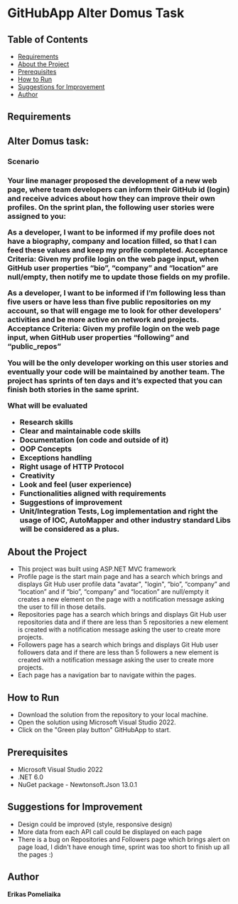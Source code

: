 # GitHubApp Alter Domus Task

## Table of Contents
* [Requirements](#requirements)
* [About the Project](#about-the-project)
* [Prerequisites](#prerequisites)
* [How to Run](#how-to-run)
* [Suggestions for Improvement](#suggestions-for-improvement)
* [Author](author)

## Requirements
<h2>Alter Domus task:</h2>

<h3>Scenario<h3>
<p>Your line manager proposed the development of a new web page, where team developers can
inform their GitHub id (login) and receive advices about how they can improve their own profiles.
On the sprint plan, the following user stories were assigned to you:</p>

<p>As a developer, I want to be informed if my profile does not have a biography, company and
location filled, so that I can feed these values and keep my profile completed.
Acceptance Criteria: Given my profile login on the web page input, when GitHub user
properties “bio”, “company” and “location” are null/empty, then notify me to update those
fields on my profile.</p>

<p>As a developer, I want to be informed if I’m following less than five users or have less than
five public repositories on my account, so that will engage me to look for other developers’
activities and be more active on network and projects.
Acceptance Criteria: Given my profile login on the web page input, when GitHub user
properties “following” and “public_repos”</p>

<p>You will be the only developer working on this user stories and eventually your code will be
maintained by another team. The project has sprints of ten days and it’s expected that you can finish
both stories in the same sprint.</p>
  
  What will be evaluated
* Research skills
* Clear and maintainable code skills
* Documentation (on code and outside of it)
* OOP Concepts
* Exceptions handling
* Right usage of HTTP Protocol
* Creativity
* Look and feel (user experience)
* Functionalities aligned with requirements
* Suggestions of improvement
* Unit/Integration Tests, Log implementation and right the usage of IOC, AutoMapper and
other industry standard Libs will be considered as a plus.
  
## About the Project
- This project was built using ASP.NET MVC framework
- Profile page is the start main page and has a search which brings and displays Git Hub user profile data "avatar", "login", “bio”, “company” and “location” and if “bio”, “company” and “location” are null/empty it creates a new element on the page with a notification message asking the user to fill in those details.
- Repositories page has a search which brings and displays Git Hub user repositories data and if there are less than 5 repositories a new element is created with a notification message asking the user to create more projects.
- Followers page has a search which brings and displays Git Hub user followers data and if there are less than 5 followers a new element is created with a notification message asking the user to create more projects.
- Each page has a navigation bar to navigate within the pages.

## How to Run

- Download the solution from the repository to your local machine.
- Open the solution using Microsoft Visual Studio 2022.
- Click on the "Green play button" GitHubApp to start.

## Prerequisites
* Microsoft Visual Studio 2022
* .NET 6.0
* NuGet package - Newtonsoft.Json 13.0.1

## Suggestions for Improvement

- Design could be improved (style, responsive design)
- More data from each API call could be displayed on each page
- There is a bug on Repositories and Followers page which brings alert on page load, I didn't have enough time, sprint was too short to finish up all the pages :)

## Author

<strong>Erikas Pomeliaika</strong>
